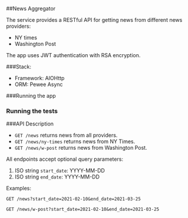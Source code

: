 ##News Aggregator

The service provides a RESTful API for getting news from different news providers:
* NY times
* Washington Post

The app uses JWT authentication with RSA encryption. 


###Stack:
* Framework: AIOHttp
* ORM: Pewee Async


###Running the app
### Running the tests


###API Description

* `GET /news` returns news from all providers.
* `GET /news/ny-times` returns news from NY Times.
* `GET /news/w-post` returns news from Washington Post.

All endpoints accept optional query parameters: 
1. ISO string `start_date`: YYYY-MM-DD 
2. ISO string `end_date`: YYYY-MM-DD

Examples: 

`GET /news?start_date=2021-02-10&end_date=2021-03-25`

`GET /news/w-post?start_date=2021-02-10&end_date=2021-03-25`